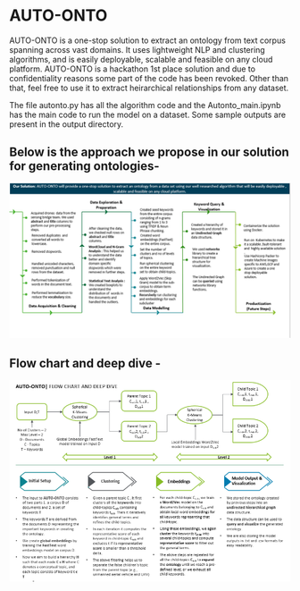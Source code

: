 # AUTO-ONTO
AUTO-ONTO is a one-stop solution to extract an ontology from text corpus spanning across vast domains. It uses lightweight NLP and clustering algorithms, and is easily deployable, scalable and feasible on any cloud platform. AUTO-ONTO is a hackathon 1st place solution and due to confidentiality reasons some part of the code has been revoked. Other than that, feel free to use it to extract heirarchical relationships from any dataset.

The file autonto.py has all the algorithm code and the Autonto_main.ipynb has the main code to run the model on a dataset. Some sample outputs are present in the output directory.

## Below is the approach we propose in our solution for generating ontologies-

![Overall Approach](https://github.com/Abhinand20/AUTO-ONTO/blob/main/imgs/approach.PNG)

## Flow chart and deep dive -

![Flow Chart](https://github.com/Abhinand20/AUTO-ONTO/blob/main/imgs/Flow.PNG)
